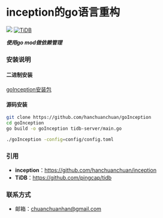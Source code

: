 # inception的go语言重构

![](https://img.shields.io/badge/go-1.11-brightgreen.svg) 
[![TiDB](https://img.shields.io/badge/TiDB-v2.1.1-brightgreen.svg)](https://github.com/pingcap/tidb)


***使用go mod做依赖管理***


### 安装说明

#### 二进制安装

[goInception安装包](https://github.com/hanchuanchuan/goInceptionLFS)

#### 源码安装

```bash
git clone https://github.com/hanchuanchuan/goInception
cd goInception
go build -o goInception tidb-server/main.go

./goInception -config=config/config.toml
```


### 引用

- **inception**：https://github.com/hanchuanchuan/inception
- **TiDB**：https://github.com/pingcap/tidb

### 联系方式
- 邮箱：chuanchuanhan@gmail.com
